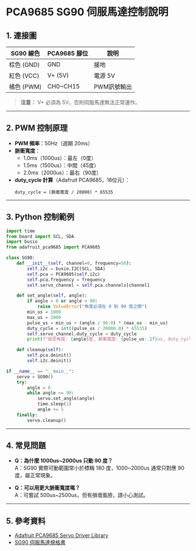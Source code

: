 # PCA9685 SG90 伺服馬達控制說明

## 1. 連接圖

| SG90 線色   | PCA9685 腳位 | 說明         |
|-------------|-------------|--------------|
| 棕色 (GND)  | GND         | 接地         |
| 紅色 (VCC)  | V+ (5V)     | 電源 5V      |
| 橘色 (PWM)  | CH0~CH15    | PWM訊號輸出  |

> **注意：** V+ 必須為 5V，否則伺服馬達無法正常運作。

---

## 2. PWM 控制原理

- **PWM 頻率**：50Hz（週期 20ms）
- **脈衝寬度**：
  - 1.0ms（1000us）：最左（0度）
  - 1.5ms（1500us）：中間（45度）
  - 2.0ms（2000us）：最右（90度）
- **duty_cycle 計算**（Adafruit PCA9685，16位元）：
  ```
  duty_cycle = (脈衝寬度 / 20000) * 65535
  ```

---

## 3. Python 控制範例

```python
import time
from board import SCL, SDA
import busio
from adafruit_pca9685 import PCA9685

class SG90:
    def __init__(self, channel=0, frequency=50):
        self.i2c = busio.I2C(SCL, SDA)
        self.pca = PCA9685(self.i2c)
        self.pca.frequency = frequency
        self.servo_channel = self.pca.channels[channel]

    def set_angle(self, angle):
        if angle < 0 or angle > 90:
            raise ValueError("角度必須在 0 到 90 度之間")
        min_us = 1000
        max_us = 2000
        pulse_us = min_us + (angle / 90.0) * (max_us - min_us)
        duty_cycle = int((pulse_us / 20000.0) * 65535)
        self.servo_channel.duty_cycle = duty_cycle
        print(f"設定角度: {angle}度, 脈衝寬度: {pulse_us:.1f}us, duty_cycle: {duty_cycle}")

    def cleanup(self):
        self.pca.deinit()
        self.i2c.deinit()

if __name__ == "__main__":
    servo = SG90()
    try:
        angle = 0
        while angle <= 90:
            servo.set_angle(angle)
            time.sleep(1)
            angle += 5
    finally:
        servo.cleanup()
```

---

## 4. 常見問題

- **Q：為什麼 1000us~2000us 只動 90 度？**  
  A：SG90 實際可動範圍常小於標稱 180 度，1000~2000us 通常只對應 90 度，屬正常現象。

- **Q：可以用更大脈衝寬度嗎？**  
  A：可嘗試 500us~2500us，但有損壞風險，請小心測試。

---

## 5. 參考資料

- [Adafruit PCA9685 Servo Driver Library](https://github.com/adafruit/Adafruit_CircuitPython_PCA9685)
- [SG90 伺服馬達規格書](https://www.electronicoscaldas.com/datasheet/SG90.pdf) 